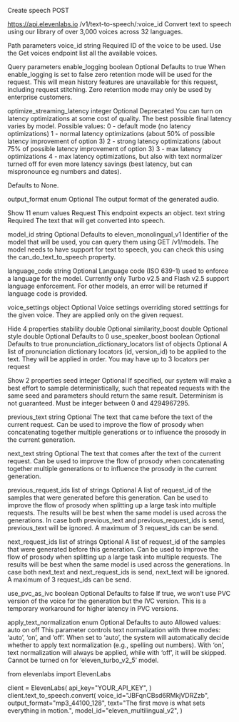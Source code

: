 Create speech
POST


https://api.elevenlabs.io
/v1/text-to-speech/:voice_id
Convert text to speech using our library of over 3,000 voices across 32 languages.

Path parameters
voice_id
string
Required
ID of the voice to be used. Use the Get voices endpoint list all the available voices.

Query parameters
enable_logging
boolean
Optional
Defaults to true
When enable_logging is set to false zero retention mode will be used for the request. This will mean history features are unavailable for this request, including request stitching. Zero retention mode may only be used by enterprise customers.

optimize_streaming_latency
integer
Optional
Deprecated
You can turn on latency optimizations at some cost of quality. The best possible final latency varies by model. Possible values: 0 - default mode (no latency optimizations) 1 - normal latency optimizations (about 50% of possible latency improvement of option 3) 2 - strong latency optimizations (about 75% of possible latency improvement of option 3) 3 - max latency optimizations 4 - max latency optimizations, but also with text normalizer turned off for even more latency savings (best latency, but can mispronounce eg numbers and dates).

Defaults to None.

output_format
enum
Optional
The output format of the generated audio.


Show 11 enum values
Request
This endpoint expects an object.
text
string
Required
The text that will get converted into speech.

model_id
string
Optional
Defaults to eleven_monolingual_v1
Identifier of the model that will be used, you can query them using GET /v1/models. The model needs to have support for text to speech, you can check this using the can_do_text_to_speech property.

language_code
string
Optional
Language code (ISO 639-1) used to enforce a language for the model. Currently only Turbo v2.5 and Flash v2.5 support language enforcement. For other models, an error will be returned if language code is provided.

voice_settings
object
Optional
Voice settings overriding stored setttings for the given voice. They are applied only on the given request.


Hide 4 properties
stability
double
Optional
similarity_boost
double
Optional
style
double
Optional
Defaults to 0
use_speaker_boost
boolean
Optional
Defaults to true
pronunciation_dictionary_locators
list of objects
Optional
A list of pronunciation dictionary locators (id, version_id) to be applied to the text. They will be applied in order. You may have up to 3 locators per request


Show 2 properties
seed
integer
Optional
If specified, our system will make a best effort to sample deterministically, such that repeated requests with the same seed and parameters should return the same result. Determinism is not guaranteed. Must be integer between 0 and 4294967295.

previous_text
string
Optional
The text that came before the text of the current request. Can be used to improve the flow of prosody when concatenating together multiple generations or to influence the prosody in the current generation.

next_text
string
Optional
The text that comes after the text of the current request. Can be used to improve the flow of prosody when concatenating together multiple generations or to influence the prosody in the current generation.

previous_request_ids
list of strings
Optional
A list of request_id of the samples that were generated before this generation. Can be used to improve the flow of prosody when splitting up a large task into multiple requests. The results will be best when the same model is used across the generations. In case both previous_text and previous_request_ids is send, previous_text will be ignored. A maximum of 3 request_ids can be send.

next_request_ids
list of strings
Optional
A list of request_id of the samples that were generated before this generation. Can be used to improve the flow of prosody when splitting up a large task into multiple requests. The results will be best when the same model is used across the generations. In case both next_text and next_request_ids is send, next_text will be ignored. A maximum of 3 request_ids can be send.

use_pvc_as_ivc
boolean
Optional
Defaults to false
If true, we won’t use PVC version of the voice for the generation but the IVC version. This is a temporary workaround for higher latency in PVC versions.

apply_text_normalization
enum
Optional
Defaults to auto
Allowed values:
auto
on
off
This parameter controls text normalization with three modes: ‘auto’, ‘on’, and ‘off’. When set to ‘auto’, the system will automatically decide whether to apply text normalization (e.g., spelling out numbers). With ‘on’, text normalization will always be applied, while with ‘off’, it will be skipped. Cannot be turned on for ‘eleven_turbo_v2_5’ model.

from elevenlabs import ElevenLabs

client = ElevenLabs(
    api_key="YOUR_API_KEY",
)
client.text_to_speech.convert(
    voice_id="JBFqnCBsd6RMkjVDRZzb",
    output_format="mp3_44100_128",
    text="The first move is what sets everything in motion.",
    model_id="eleven_multilingual_v2",
)
